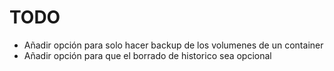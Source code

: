 # TODO

*  Añadir opción para solo hacer backup de los volumenes de un container
*  Añadir opción para que el borrado de historico sea opcional

